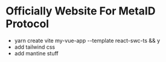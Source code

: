 # Officially Website For MetaID Protocol

-   yarn create vite my-vue-app --template react-swc-ts && y
-   add tailwind css
-   add mantine stuff
